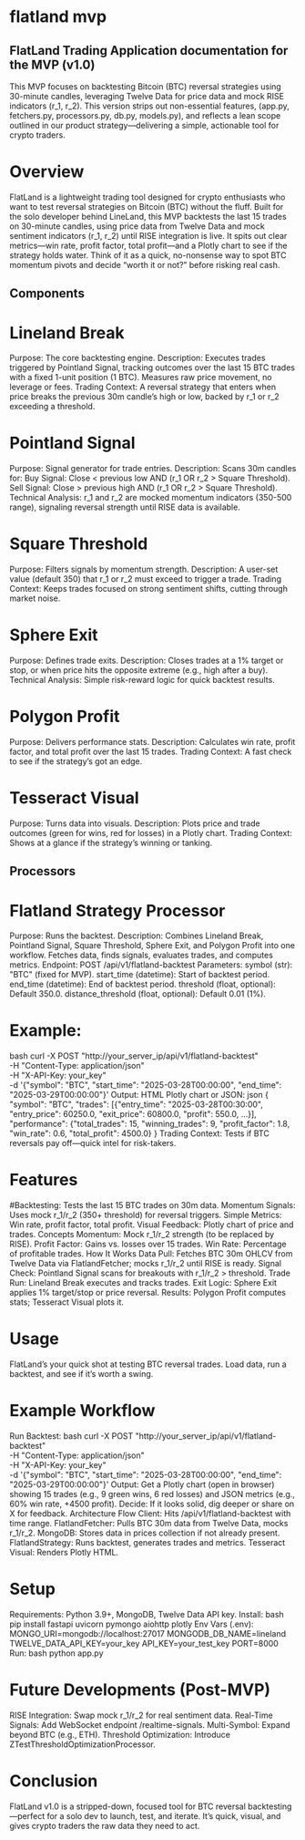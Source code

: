 # flatland mvp
## FlatLand Trading Application documentation for the MVP (v1.0)

This MVP focuses on backtesting Bitcoin (BTC) reversal strategies using 30-minute candles, leveraging Twelve Data for price data and mock RISE indicators (r_1, r_2). This version strips out non-essential features, (app.py, fetchers.py, processors.py, db.py, models.py), and reflects a lean scope outlined in our product strategy—delivering a simple, actionable tool for crypto traders.

# Overview

FlatLand is a lightweight trading tool designed for crypto enthusiasts who want to test reversal strategies on Bitcoin (BTC) without the fluff. Built for the solo developer behind LineLand, this MVP backtests the last 15 trades on 30-minute candles, using price data from Twelve Data and mock sentiment indicators (r_1, r_2) until RISE integration is live. It spits out clear metrics—win rate, profit factor, total profit—and a Plotly chart to see if the strategy holds water. Think of it as a quick, no-nonsense way to spot BTC momentum pivots and decide “worth it or not?” before risking real cash.

## Components
# Lineland Break
Purpose: The core backtesting engine.
Description: Executes trades triggered by Pointland Signal, tracking outcomes over the last 15 BTC trades with a fixed 1-unit position (1 BTC). Measures raw price movement, no leverage or fees.
Trading Context: A reversal strategy that enters when price breaks the previous 30m candle’s high or low, backed by r_1 or r_2 exceeding a threshold.

# Pointland Signal
Purpose: Signal generator for trade entries.
Description: Scans 30m candles for:
Buy Signal: Close < previous low AND (r_1 OR r_2 > Square Threshold).
Sell Signal: Close > previous high AND (r_1 OR r_2 > Square Threshold).
Technical Analysis: r_1 and r_2 are mocked momentum indicators (350-500 range), signaling reversal strength until RISE data is available.

# Square Threshold
Purpose: Filters signals by momentum strength.
Description: A user-set value (default 350) that r_1 or r_2 must exceed to trigger a trade.
Trading Context: Keeps trades focused on strong sentiment shifts, cutting through market noise.

# Sphere Exit
Purpose: Defines trade exits.
Description: Closes trades at a 1% target or stop, or when price hits the opposite extreme (e.g., high after a buy).
Technical Analysis: Simple risk-reward logic for quick backtest results.

# Polygon Profit
Purpose: Delivers performance stats.
Description: Calculates win rate, profit factor, and total profit over the last 15 trades.
Trading Context: A fast check to see if the strategy’s got an edge.

# Tesseract Visual
Purpose: Turns data into visuals.
Description: Plots price and trade outcomes (green for wins, red for losses) in a Plotly chart.
Trading Context: Shows at a glance if the strategy’s winning or tanking.

## Processors
# Flatland Strategy Processor
Purpose: Runs the backtest.
Description: Combines Lineland Break, Pointland Signal, Square Threshold, Sphere Exit, and Polygon Profit into one workflow. Fetches data, finds signals, evaluates trades, and computes metrics.
Endpoint: POST /api/v1/flatland-backtest
Parameters:
symbol (str): "BTC" (fixed for MVP).
start_time (datetime): Start of backtest period.
end_time (datetime): End of backtest period.
threshold (float, optional): Default 350.0.
distance_threshold (float, optional): Default 0.01 (1%).

# Example:
bash
curl -X POST "http://your_server_ip/api/v1/flatland-backtest" \
-H "Content-Type: application/json" \
-H "X-API-Key: your_key" \
-d '{"symbol": "BTC", "start_time": "2025-03-28T00:00:00", "end_time": "2025-03-29T00:00:00"}'
Output: HTML Plotly chart or JSON:
json
{
  "symbol": "BTC",
  "trades": [{"entry_time": "2025-03-28T00:30:00", "entry_price": 60250.0, "exit_price": 60800.0, "profit": 550.0, ...}],
  "performance": {"total_trades": 15, "winning_trades": 9, "profit_factor": 1.8, "win_rate": 0.6, "total_profit": 4500.0}
}
Trading Context: Tests if BTC reversals pay off—quick intel for risk-takers.

# Features
#Backtesting: Tests the last 15 BTC trades on 30m data.
Momentum Signals: Uses mock r_1/r_2 (350+ threshold) for reversal triggers.
Simple Metrics: Win rate, profit factor, total profit.
Visual Feedback: Plotly chart of price and trades.
Concepts
Momentum: Mock r_1/r_2 strength (to be replaced by RISE).
Profit Factor: Gains vs. losses over 15 trades.
Win Rate: Percentage of profitable trades.
How It Works
Data Pull: Fetches BTC 30m OHLCV from Twelve Data via FlatlandFetcher; mocks r_1/r_2 until RISE is ready.
Signal Check: Pointland Signal scans for breakouts with r_1/r_2 > threshold.
Trade Run: Lineland Break executes and tracks trades.
Exit Logic: Sphere Exit applies 1% target/stop or price reversal.
Results: Polygon Profit computes stats; Tesseract Visual plots it.

# Usage
FlatLand’s your quick shot at testing BTC reversal trades. Load data, run a backtest, and see if it’s worth a swing.

# Example Workflow
Run Backtest:
bash
curl -X POST "http://your_server_ip/api/v1/flatland-backtest" \
-H "Content-Type: application/json" \
-H "X-API-Key: your_key" \
-d '{"symbol": "BTC", "start_time": "2025-03-28T00:00:00", "end_time": "2025-03-29T00:00:00"}'
Output: Get a Plotly chart (open in browser) showing 15 trades (e.g., 9 green wins, 6 red losses) and JSON metrics (e.g., 60% win rate, +4500 profit).
Decide: If it looks solid, dig deeper or share on X for feedback.
Architecture Flow
Client: Hits /api/v1/flatland-backtest with time range.
FlatlandFetcher: Pulls BTC 30m data from Twelve Data, mocks r_1/r_2.
MongoDB: Stores data in prices collection if not already present.
FlatlandStrategy: Runs backtest, generates trades and metrics.
Tesseract Visual: Renders Plotly HTML.

# Setup
Requirements: Python 3.9+, MongoDB, Twelve Data API key.
Install:
bash
pip install fastapi uvicorn pymongo aiohttp plotly
Env Vars (.env):
MONGO_URI=mongodb://localhost:27017
MONGODB_DB_NAME=lineland
TWELVE_DATA_API_KEY=your_key
API_KEY=your_test_key
PORT=8000
Run:
bash
python app.py

# Future Developments (Post-MVP)
RISE Integration: Swap mock r_1/r_2 for real sentiment data.
Real-Time Signals: Add WebSocket endpoint /realtime-signals.
Multi-Symbol: Expand beyond BTC (e.g., ETH).
Threshold Optimization: Introduce ZTestThresholdOptimizationProcessor.

# Conclusion
FlatLand v1.0 is a stripped-down, focused tool for BTC reversal backtesting—perfect for a solo dev to launch, test, and iterate. It’s quick, visual, and gives crypto traders the raw data they need to act. 
